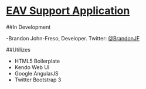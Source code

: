 # [EAV Support Application](http://html5boilerplate.com)

##In Development

-Brandon John-Freso, Developer.  Twitter: [@BrandonJF](http://twitter.com/brandonjf)

##Utilizes
* HTML5 Boilerplate
* Kendo Web UI
* Google AngularJS
* Twitter Bootstrap 3


